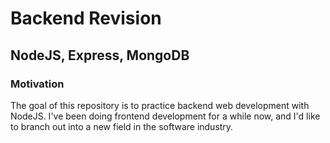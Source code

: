 # Backend Revision
## NodeJS, Express, MongoDB

### Motivation
The goal of this repository is to practice backend web development with NodeJS. I've been doing frontend development for a while now, and I'd like to branch out into a new field in the software industry.
